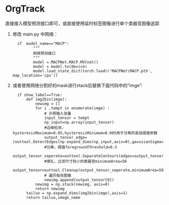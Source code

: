 # OrgTrack
直接接入模型预测接口即可，或直接使用延时标签图像进行单个类器官图像追踪

1. 修改 main.py 中网络：

         if  model_name=="MACP":  
                """  
                网络预测接口  
                """  
                model = MACPNet.MACP.MVCnet()  
                model = model.to(device)  
                model.load_state_dict(torch.load(r'MACPNet\MACP.pth', map_location='cpu'))  

2. 或者使用网络分割好的mask进行stack后替换下面代码中的“imge”:

         if show_label==True:
             def img2bin(imge):
                 newimg = []
                 for i ,tempt in enumerate(imge) :
                     # 示例输入张量
                     input_tensor = tempt
                     np_input=np.array(input_tensor)
                     #边缘检测，hysteresisMaximum=0.05,hysteresisMinimum=0.005用于分离的高低阈值参数
                     output_tensor_edge=(outtool.DetectEdges(np.expand_dims(np_input,axis=0),gaussianSigma=2.0,hysteresisMaximum=0.05,hysteresisMinimum=0.005,foregroundThreshold=0.5)).astype('int8')
                     #分离，阈值foregroundThreshold=0.5
                     output_tensor_seperate=outtool.SeparateContours(edges=output_tensor_edge,images=np.expand_dims(np_input,axis=0),foregroundThreshold=0.5,gaussianSigma=2)
                     #填孔，过滤尺寸较小的类器官minimumArea=50
                     output_tensor=outtool.Cleanup(output_tensor_seperate,minimumArea=50,fillHoles=True,removeBorders=False)
                     # 遍历每张图像
                     newimg.append(output_tensor[0])
                 newimg = np.stack(newimg, axis=0)
                 return newimg
             tailuo = np.expand_dims(img2bin(imge),axis=1)
             return tailuo,image_name